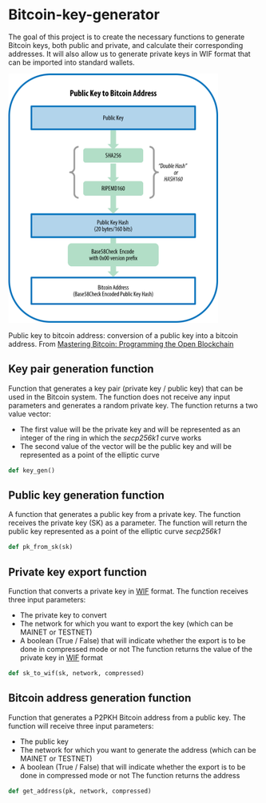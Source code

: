 # Bitcoin-key-generator

The goal of this project is to create the necessary functions to generate Bitcoin keys, both public and private, and calculate their corresponding addresses. It will also allow us to generate private keys in WIF format that can be imported into standard wallets. 

<img src="./img/BitcoinAddress.png" width="420">

Public key to bitcoin address: conversion of a public key into a bitcoin address. 
From [Mastering Bitcoin: Programming the Open Blockchain](https://bitcoinbook.info/)

## Key pair generation function

Function that generates a key pair (private key / public key) that can be used in the Bitcoin system. The function does not receive any input parameters and generates a random private key. The function returns a two value vector:
 * The first value will be the private key and will be represented as an integer of the ring in which the _secp256k1_ curve works
 * The second value of the vector will be the public key and will be represented as a point of the elliptic curve

```python
def key_gen()
```

 ## Public key generation function

 A function that generates a public key from a private key. The function receives the private key (SK) as a parameter. The function will return the public key represented as a point of the elliptic curve _secp256k1_

 ```python
def pk_from_sk(sk)
```

## Private key export function

Function that converts a private key in [WIF](https://en.bitcoin.it/wiki/Wallet_import_format) format. The function receives three input parameters:
* The private key to convert
* The network for which you want to export the key (which can be MAINET or TESTNET)
* A boolean (True / False) that will indicate whether the export is to be done in compressed mode or not
The function returns the value of the private key in [WIF](https://en.bitcoin.it/wiki/Wallet_import_format) format

 ```python
def sk_to_wif(sk, network, compressed)
```

## Bitcoin address generation function

Function that generates a P2PKH Bitcoin address from a public key. The function will receive three input parameters:
* The public key
* The network for which you want to generate the address (which can be MAINET or TESTNET)
* A boolean (True / False) that will indicate whether the export is to be done in compressed mode or not
The function returns the address

 ```python
def get_address(pk, network, compressed)
```